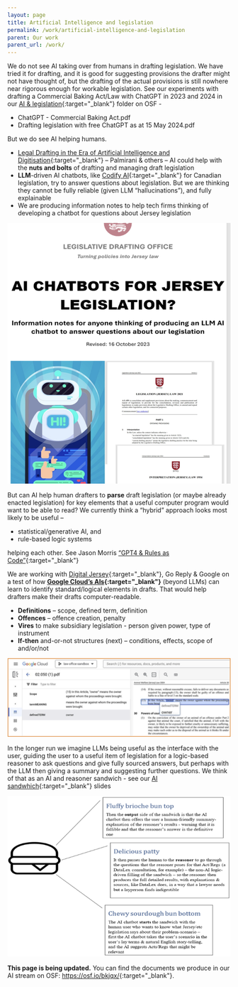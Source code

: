 ```yaml
---
layout: page
title: Artificial Intelligence and legislation
permalink: /work/artificial-intelligence-and-legislation
parent: Our work
parent_url: /work/
---
```


We do not see AI taking over from humans in drafting legislation. We have tried it for drafting, and it is good for suggesting provisions the drafter might not have thought of, but the drafting of the actual provisions is still nowhere near rigorous enough for workable legislation. See our experiments with drafting a Commercial Baking Act/Law with ChatGPT in 2023 and 2024 in our [AI & legislation](https://osf.io/bkjqx/){:target="_blank"} folder on OSF - 
* ChatGPT - Commercial Baking Act.pdf
* Drafting legislation with free ChatGPT as at 15 May 2024.pdf

But we do see AI helping humans.
* [Legal Drafting in the Era of Artificial Intelligence and Digitisation](https://joinup.ec.europa.eu/sites/default/files/document/2022-06/Drafting%20legislation%20in%20the%20era%20of%20AI%20and%20digitisation%20%E2%80%93%20study.pdf){:target="_blank"} – Palmirani & others – AI could help with the **nuts and bolts** of drafting and managing draft legislation
* **LLM**-driven AI chatbots, like [Codify AI](https://codifyai.com/){:target="_blank"} for Canadian legislation, try to answer questions about legislation. But we are thinking they cannot be fully reliable (given LLM “hallucinations”), and fully explainable
* We are producing information notes to help tech firms thinking of developing a chatbot for questions about Jersey legislation

![Front page of draft of our notes for Jersey legislation chatbot developers](/images/Jsychatbotnote.png)

But can AI help human drafters to **parse** draft legislation (or maybe already enacted legislation) for key elements that a useful computer program would want to be able to read? We currently think a “hybrid” approach looks most likely to be useful –
* statistical/generative AI, and
* rule-based logic systems

helping each other. See Jason Morris [“GPT4 & Rules as Code”](https://gauntlet173.github.io/post/2023_04_12_llm_and_rac/){:target="_blank"}

We are working with [Digital Jersey](https://www.digital.je){:target="_blank"}, Go Reply & Google on a test of how **[Google Cloud’s AIs](https://cloud.google.com/products/ai/?hl=en){:target="_blank"}** (beyond LLMs) can learn to identify standard/logical elements in drafts. That would help drafters make their drafts computer-readable.
* **Definitions** – scope, defined term, definition
* **Offences** – offence creation, penalty
* **Vires** to make subsidiary legislation - person given power, type of instrument
* **If-then** and-or-not structures (next) – conditions, effects, scope of and/or/not

![A screenshot of our work with Digital Jersey on AI from Google Cloud](/images/GoogleDJ.png)

In the longer run we imagine LLMs being useful as the interface with the user, guiding the user to a useful item of legislation for a logic-based reasoner to ask questions and give fully sourced answers, but perhaps with the LLM then giving a summary and suggesting further questions. We think of that as an AI and reasoner sandwich - see our [AI sandwhich](https://osf.io/8v5bd){:target="_blank"} slides

![The AI and reasoner sandwich](/images/AIbun.png)


**This page is being updated.** You can find the documents we produce in our AI stream on OSF: <https://osf.io/bkjqx/>{:target="_blank"}.
